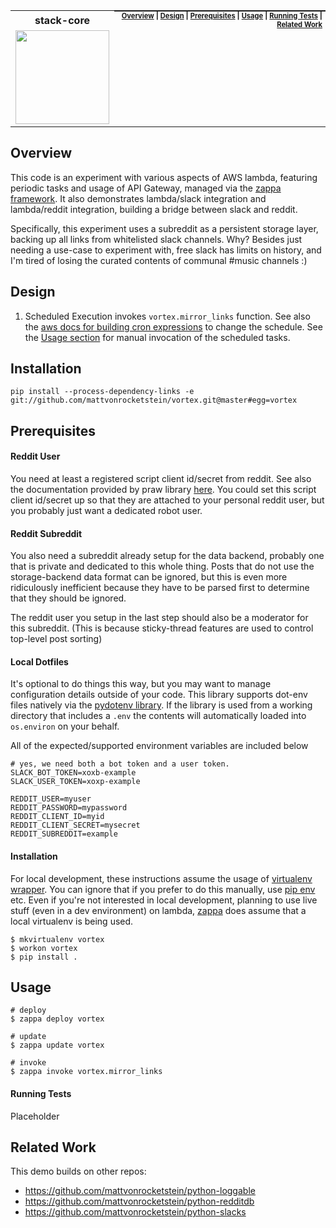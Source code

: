 <table>
  <tr><th><strong>stack-core</strong></th>
    <th style="padding:0px 5px;text-align:right;float:right;">
      <small><small>
      <a href=#overview>Overview</a> |
      <a href=#design>Design</a> |
      <a href=#prerequisites>Prerequisites</a> |
      <a href=#usage>Usage</a> |
      <a href=#running-tests>Running Tests</a> |
      <a href=#related-work>Related Work</a>
      </small><small>
    </th>
  </tr>
  <tr>
    <td width=15%><img src=img/icon.png style="width:150px"></td>
    <td>
    </td>
  </tr>
</table>

## Overview

This code is an experiment with various aspects of AWS lambda, featuring periodic tasks and usage of API Gateway, managed via the [zappa framework](https://github.com/Miserlou/Zappa).  It also demonstrates lambda/slack integration and lambda/reddit integration, building a bridge between slack and reddit.

Specifically, this experiment uses a subreddit as a persistent storage layer, backing up all links from whitelisted slack channels.  Why?  Besides just needing a use-case to experiment with, free slack has limits on history, and I'm tired of losing the curated contents of communal #music channels :)

## Design

1. Scheduled Execution invokes `vortex.mirror_links` function.  See also the [aws docs for building cron expressions]( https://docs.aws.amazon.com/systems-manager/latest/userguide/reference-cron-and-rate-expressions.html
) to change the schedule.  See the [Usage section](#usage) for manual invocation of the scheduled tasks.

## Installation

```pip install --process-dependency-links -e git://github.com/mattvonrocketstein/vortex.git@master#egg=vortex```


## Prerequisites

#### Reddit User

You need at least a registered script client id/secret from reddit.  See also the documentation provided by praw library [here](https://praw.readthedocs.io/en/latest/getting_started/authentication.html#script-application).  You could set this script client id/secret up so that they are attached to your personal reddit user, but you probably just want a dedicated robot user.

#### Reddit Subreddit  

You also need a subreddit already setup for the data backend, probably one that is private and dedicated to this whole thing.  Posts that do not use the storage-backend data format can be ignored, but this is even more ridiculously inefficient because they have to be parsed first to determine that they should be ignored.

The reddit user you setup in the last step should also be a moderator for this subreddit.  (This is because sticky-thread features are used to control top-level post sorting)

#### Local Dotfiles

It's optional to do things this way, but you may want to manage configuration details outside of your code.  This library supports dot-env files natively via the [pydotenv library](#).  If the library is used from a working directory that includes a `.env` the contents will automatically loaded into `os.environ` on your behalf.  

All of the expected/supported environment variables are included below

```
# yes, we need both a bot token and a user token.
SLACK_BOT_TOKEN=xoxb-example
SLACK_USER_TOKEN=xoxp-example

REDDIT_USER=myuser
REDDIT_PASSWORD=mypassword
REDDIT_CLIENT_ID=myid
REDDIT_CLIENT_SECRET=mysecret
REDDIT_SUBREDDIT=example
```

#### Installation

For local development, these instructions assume the usage of [virtualenv wrapper](#).  You can ignore that if you prefer to do this manually, use [pip env](#) etc.  Even if you're not interested in local development, planning to use live stuff (even in a dev environment) on lambda, [zappa](#) does assume that a local virtualenv is being used.

```
$ mkvirtualenv vortex
$ workon vortex
$ pip install .
````

## Usage

```
# deploy
$ zappa deploy vortex

# update
$ zappa update vortex

# invoke
$ zappa invoke vortex.mirror_links
```

#### Running Tests

Placeholder

## Related Work

This demo builds on other repos:

* https://github.com/mattvonrocketstein/python-loggable
* https://github.com/mattvonrocketstein/python-redditdb
* https://github.com/mattvonrocketstein/python-slacks
